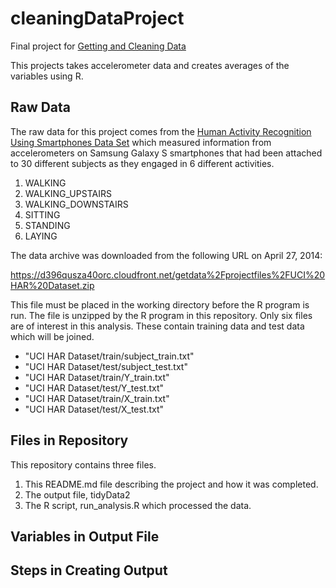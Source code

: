 cleaningDataProject
===================

Final project for [Getting and Cleaning Data](https://class.coursera.org/getdata-002)

This projects takes accelerometer data and creates averages of the variables using R.

## Raw Data

The raw data for this project comes from the
[Human Activity Recognition Using Smartphones Data Set](http://archive.ics.uci.edu/ml/datasets/Human+Activity+Recognition+Using+Smartphones)
which measured information from accelerometers on Samsung Galaxy S smartphones that had been attached to 30 different subjects as they engaged in 6 different activities.

1. WALKING
2. WALKING_UPSTAIRS
3. WALKING_DOWNSTAIRS
4. SITTING
5. STANDING
6. LAYING

The data archive was downloaded from the following URL on April 27, 2014:

https://d396qusza40orc.cloudfront.net/getdata%2Fprojectfiles%2FUCI%20HAR%20Dataset.zip 

This file must be placed in the working directory before the R program is run. The file is unzipped by the R program in this repository. Only six files are of interest in this analysis. These contain training data and test data which will be joined.

- "UCI HAR Dataset/train/subject_train.txt"
- "UCI HAR Dataset/test/subject_test.txt"
- "UCI HAR Dataset/train/Y_train.txt"
- "UCI HAR Dataset/test/Y_test.txt"
- "UCI HAR Dataset/train/X_train.txt"
- "UCI HAR Dataset/test/X_test.txt"

## Files in Repository

This repository contains three files.
1. This README.md file describing the project and how it was completed.
2. The output file, tidyData2
3. The R script, run_analysis.R which processed the data.

## Variables in Output File



## Steps in Creating Output

